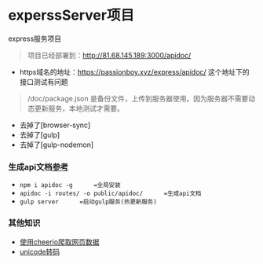 # experssServer项目
express服务项目
>项目已经部署到：http://81.68.145.189:3000/apidoc/
* https域名的地址：https://passionboy.xyz/express/apidoc/ 这个地址下的接口测试有问题

>/doc/package.json 是备份文件，上传到服务器使用。因为服务器不需要动态更新服务，本地测试才需要。
* 去掉了[browser-sync]
* 去掉了[gulp]
* 去掉了[gulp-nodemon]


### 生成api文档[参考][1]

* `npm i apidoc -g      =全局安装`
* `apidoc -i routes/ -o public/apidoc/      =生成api文档`
* `gulp server      =启动gulp服务(热更新服务)` 

### 其他知识
* [使用cheerio爬取网页数据][2]
* [unicode转码][3]


[1]:https://www.jianshu.com/p/7e1b057b047c/
[2]:https://www.cnblogs.com/CraryPrimitiveMan/p/3674421.html
[3]:http://tool.chinaz.com/tools/unicode.aspx
